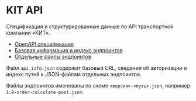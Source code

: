 # KIT API

Спецификация и структурированные данные по API транспортной компании «КИТ».

- [OpenAPI спецификация](openapi.yaml)
- [Базовая информация и индекс эндпоинтов](api_info.json)
- [Отдельные файлы эндпоинтов](llm/)

Файл `api_info.json` содержит базовый URL, сведения об авторизации и индекс путей к JSON-файлам отдельных эндпоинтов.

Файлы эндпоинтов именованы по схеме `<версия>-<путь>.json`, например `1.0-order-calculate-post.json`.

